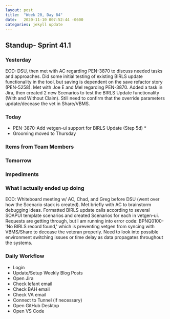 ```yaml
---
layout: post
title:  "Week 20, Day 84"
date:   2020-11-10 007:52:44 -0600
categories: jekyll update
---
```


## Standup- Sprint 41.1
  
### Yesterday
EOD: DSU, then met with AC regarding PEN-3870 to discuss needed tasks and approaches. Did some initial testing of existing BIRLS update functionality in the tool, but saving is dependent on the save refactor story (PEN-5258). Met with Joe E and Mel regarding PEN-3870. Added a task in Jira, then created 2 new Scenarios to test the BIRLS Update functionality (With and Without Claim). Still need to confirm that the override parameters update/decease the vet in Share/VBMS.

### Today
* PEN-3870-Add vetgen-ui support for BIRLS Update (Step 5d)
  * 
* Grooming moved to Thursday


### Items from Team Members


### Tomorrow
 
### Impediments

### What I actually ended up doing
EOD: Whiteboard meeting w/ AC, Chad, and Greg before DSU (went over how the Scenario stack is created). Met briefly with AC to brainstorm debugging ideas. Formatted BIRLS update calls according to several SOAPUI template scenarios and created Scenarios for each in vetgen-ui. Requests are getting through, but I am running into error code: BPNQ0100- 'No BIRLS record found,' which is preventing vetgen from syncing with VBMS/Share to decease the veteran properly. Need to look into possible environment switching issues or time delay as data propagates throughout the systems.   

### Daily Workflow
* Login
* Update/Setup Weekly Blog Posts
* Open Jira
* Check lefant email
* Check BAH email
* Check VA email
* Connect to Tunnel (if necessary)
* Open GitHub Desktop
* Open VS Code

